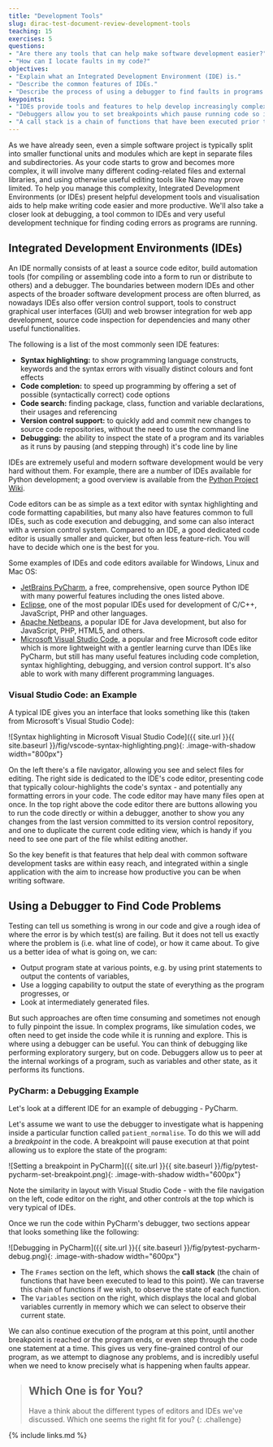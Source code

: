 ```yaml
---
title: "Development Tools"
slug: dirac-test-document-review-development-tools
teaching: 15
exercises: 5
questions:
- "Are there any tools that can help make software development easier?"
- "How can I locate faults in my code?"
objectives:
- "Explain what an Integrated Development Environment (IDE) is."
- "Describe the common features of IDEs."
- "Describe the process of using a debugger to find faults in programs."
keypoints:
- "IDEs provide tools and features to help develop increasingly complex code."
- "Debuggers allow you to set breakpoints which pause running code so its state can be inspected."
- "A call stack is a chain of functions that have been executed prior to a certain point."
---
```


As we have already seen, even a simple software project is typically split into smaller functional units and modules which are kept in separate files and subdirectories. As your code starts to grow and becomes more complex, it will involve many different coding-related files and external libraries, and using otherwise useful editing tools like Nano may prove limited. To help you manage this complexity, Integrated Development Environments (or IDEs) present helpful development tools and visualisation aids to help make writing code easier and more productive. We'll also take a closer look at debugging, a tool common to IDEs and very useful development technique for finding coding errors as programs are running.


## Integrated Development Environments (IDEs)

An IDE normally consists of at least a source code editor, build automation tools (for compiling or assembling code into a form to run or distribute to others) and a debugger. The boundaries between modern IDEs and other aspects of the broader software development process are often blurred, as nowadays IDEs also offer version control support, tools to construct graphical user interfaces (GUI) and web browser integration for web app development, source code inspection for dependencies and many other useful functionalities.

The following is a list of the most commonly seen IDE features:

- **Syntax highlighting:** to show programming language constructs, keywords and the syntax errors with visually distinct colours and font effects
- **Code completion:** to speed up programming by offering a set of possible (syntactically correct) code options
- **Code search:** finding package, class, function and variable declarations, their usages and referencing
- **Version control support:** to quickly add and commit new changes to source code repositories, without the need to use the command line
- **Debugging:** the ability to inspect the state of a program and its variables as it runs by pausing (and stepping through) it's code line by line

IDEs are extremely useful and modern software development would be very hard without them. For example, there are a number of IDEs available for Python development; a good overview is available from the [Python Project Wiki](https://wiki.python.org/moin/IntegratedDevelopmentEnvironments).

Code editors can be as simple as a text editor with syntax highlighting and code formatting capabilities, but many also have features common to full IDEs, such as code execution and debugging, and some can also interact with a version control system. Compared to an IDE, a good dedicated code editor is usually smaller and quicker, but often less feature-rich. You will have to decide which one is the best for you.

Some examples of IDEs and code editors available for Windows, Linux and Mac OS:

- [JetBrains PyCharm](https://www.jetbrains.com/pycharm/), a free, comprehensive, open source Python IDE with many powerful features including the ones listed above.
- [Eclipse](https://www.eclipse.org/ide/), one of the most popular IDEs used for development of C/C++, JavaScript, PHP and other languages.
- [Apache Netbeans](https://netbeans.apache.org/), a popular IDE for Java development, but also for JavaScript, PHP, HTML5, and others.
- [Microsoft Visual Studio Code](https://code.visualstudio.com/), a popular and free Microsoft code editor which is more lightweight with a gentler learning curve than IDEs like PyCharm, but still has many useful features including code completion, syntax highlighting, debugging, and version control support. It's also able to work with many different programming languages.

### Visual Studio Code: an Example

A typical IDE gives you an interface that looks something like this (taken from Microsoft's Visual Studio Code):

![Syntax highlighting in Microsoft Visual Studio Code]({{ site.url }}{{ site.baseurl }}/fig/vscode-syntax-highlighting.png){: .image-with-shadow width="800px"}

On the left there's a file navigator, allowing you see and select files for editing. The right side is dedicated to the IDE's code editor, presenting code that typically colour-highlights the code's syntax - and potentially any formatting errors in your code. The code editor may have many files open at once. In the top right above the code editor there are buttons allowing you to run the code directly or within a debugger, another to show you any changes from the last version committed to its version control repository, and one to duplicate the current code editing view, which is handy if you need to see one part of the file whilst editing another.

So the key benefit is that features that help deal with common software development tasks are within easy reach, and integrated within a single application with the aim to increase how productive you can be when writing software.

## Using a Debugger to Find Code Problems

Testing can tell us something is wrong in our code and give a rough idea of where the error is by which test(s) are failing. But it does not tell us exactly where the problem is (i.e. what line of code), or how it came about. To give us a better idea of what is going on, we can:

- Output program state at various points, e.g. by using print statements to output the contents of variables,
- Use a logging capability to output the state of everything as the program progresses, or
- Look at intermediately generated files.

But such approaches are often time consuming and sometimes not enough to fully pinpoint the issue. In complex programs, like simulation codes, we often need to get inside the code while it is running and explore. This is where using a debugger can be useful. You can think of debugging like performing exploratory surgery, but on code. Debuggers allow us to peer at the internal workings of a program, such as variables and other state, as it performs its functions.

### PyCharm: a Debugging Example

Let's look at a different IDE for an example of debugging - PyCharm.

Let's assume we want to use the debugger to investigate what is happening inside a particular function called `patient_normalise`. To do this we will add a *breakpoint* in the code. A breakpoint will pause execution at that point allowing us to explore the state of the program:

![Setting a breakpoint in PyCharm]({{ site.url }}{{ site.baseurl }}/fig/pytest-pycharm-set-breakpoint.png){: .image-with-shadow width="600px"}

Note the similarity in layout with Visual Studio Code - with the file navigation on the left, code editor on the right, and other controls at the top which is very typical of IDEs.

Once we run the code within PyCharm's debugger, two sections appear that looks something like the following:

![Debugging in PyCharm]({{ site.url }}{{ site.baseurl }}/fig/pytest-pycharm-debug.png){: .image-with-shadow width="600px"}

- The `Frames` section on the left, which shows the **call stack** (the chain of functions that have been executed to lead to this point). We can traverse this chain of functions if we wish, to observe the state of each function.
- The `Variables` section on the right, which displays the local and global variables currently in memory which we can select to observe their current state.

We can also continue execution of the program at this point, until another breakpoint is reached or the program ends, or even step through the code one statement at a time. This gives us very fine-grained control of our program, as we attempt to diagnose any problems, and is incredibly useful when we need to know precisely what is happening when faults appear.


> ## Which One is for You?
> 
> Have a think about the different types of editors and IDEs we've discussed. Which one seems the right fit for you?
{: .challenge}

{% include links.md %}
